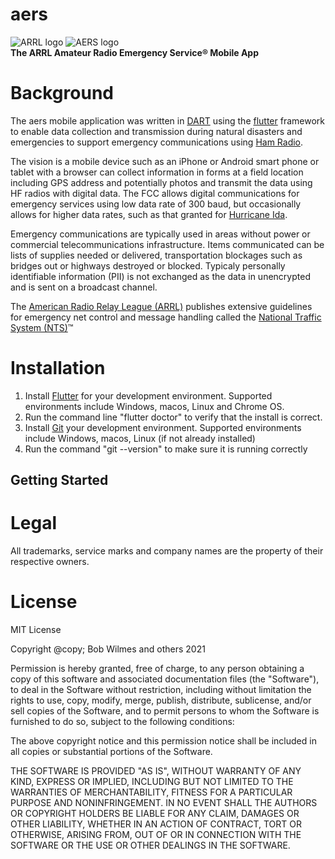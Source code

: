 # aers

![ARRL logo](https://www.arrl.org/images/view/News/ARRL_Diamond_2021_Black_RGB.jpg)
![AERS logo](https://www.arrl.org/images/view/News/ares-cl-lrg_3.jpg)\
**The ARRL Amateur Radio Emergency Service&reg; Mobile App**

# Background
The aers mobile application was written in [DART](https://dart.dev/) using the 
[flutter](https://flutter.dev/) framework to enable data collection and transmission during natural disasters 
and emergencies to support emergency communications using [Ham Radio](http://www.arrl.org/what-is-ham-radio).

The vision is a mobile device such as an iPhone or Android smart phone or
tablet with a browser can collect information in forms at a field location
including GPS address and potentially photos and transmit the data using
HF radios with digital data. The FCC allows digital communications for
emergency services using low data rate of 300 baud, but occasionally allows
for higher data rates, such as that granted for [Hurricane Ida](https://www.arrl.org/news/fcc-grants-temporary-waiver-to-permit-higher-symbol-rate-data-transmissions-for-hurricane-ida-traffi).

Emergency communications are typically used in areas without power or commercial telecommunications
infrastructure. Items communicated can be lists of supplies needed or delivered, transportation
blockages such as bridges out or highways destroyed or blocked. Typicaly personally identifiable
information (PII) is not exchanged as the data in unencrypted and is sent on a broadcast channel.

The [American Radio Relay League (ARRL)](http://arrl.org/) publishes extensive guidelines for emergency
net control and message handling called the [National Traffic System (NTS)](http://www.arrl.org/nts)&trade;
# Installation
1. Install [Flutter](https://flutter.dev/docs/get-started/install) for your development environment. Supported environments include Windows, macos, Linux and Chrome OS.
2. Run the command line "flutter doctor" to verify that the install is correct.
3. Install [Git](https://github.com/git-guides/install-git) your development environment. Supported environments include Windows, macos, Linux (if not already installed)
4. Run the command "git --version" to make sure it is running correctly

## Getting Started

# Legal
  
All trademarks, service marks and company names are the property of their respective owners.
  
# License
MIT License
  
Copyright @copy; Bob Wilmes and others 2021

Permission is hereby granted, free of charge, to any person obtaining
a copy of this software and associated documentation files (the
"Software"), to deal in the Software without restriction, including
without limitation the rights to use, copy, modify, merge, publish,
distribute, sublicense, and/or sell copies of the Software, and to
permit persons to whom the Software is furnished to do so, subject to
the following conditions:

The above copyright notice and this permission notice shall be
included in all copies or substantial portions of the Software.

THE SOFTWARE IS PROVIDED "AS IS", WITHOUT WARRANTY OF ANY KIND,
EXPRESS OR IMPLIED, INCLUDING BUT NOT LIMITED TO THE WARRANTIES OF
MERCHANTABILITY, FITNESS FOR A PARTICULAR PURPOSE AND
NONINFRINGEMENT. IN NO EVENT SHALL THE AUTHORS OR COPYRIGHT HOLDERS BE
LIABLE FOR ANY CLAIM, DAMAGES OR OTHER LIABILITY, WHETHER IN AN ACTION
OF CONTRACT, TORT OR OTHERWISE, ARISING FROM, OUT OF OR IN CONNECTION
WITH THE SOFTWARE OR THE USE OR OTHER DEALINGS IN THE SOFTWARE.
